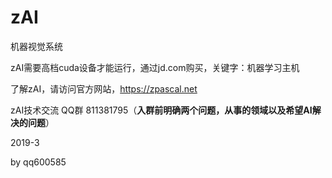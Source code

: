 # zAI
机器视觉系统

zAI需要高档cuda设备才能运行，通过jd.com购买，关键字：机器学习主机

了解zAI，请访问官方网站，https://zpascal.net

zAI技术交流 QQ群 811381795（**入群前明确两个问题，从事的领域以及希望AI解决的问题**）

2019-3

by qq600585
